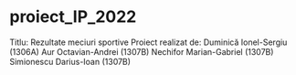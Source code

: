 # proiect_IP_2022
Titlu: Rezultate meciuri sportive
Proiect realizat de: 
	Duminică Ionel-Sergiu (1306A) 
	Aur Octavian-Andrei (1307B) 
	Nechifor Marian-Gabriel (1307B) 
	Simionescu Darius-Ioan (1307B)
